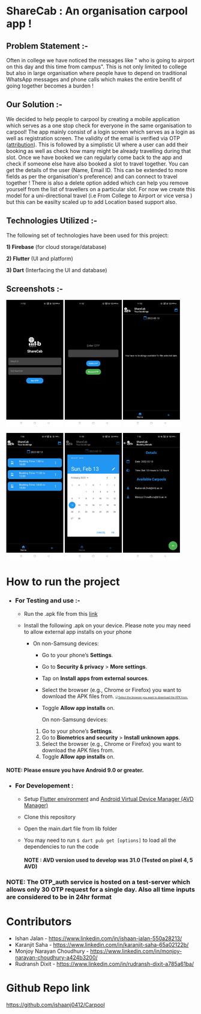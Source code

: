 # ShareCab : An organisation carpool app ! 

## Problem Statement :-

Often in college we have noticed the messages like " who is going to airport on this day and this time from campus".  This is not only limited to college but also in large organisation where people have to depend on traditional WhatsApp messages and phone calls which makes the entire benifit of going together becomes a burden ! 

## Our Solution :- 

We decided to help people to carpool by creating a mobile application which serves as a one stop check for everyone in the same organisation to carpool! The app mainly consist of a login screen which serves as a login as well as registration screen. The validity of the email is verified via OTP ([attribution](https://pub.dev/packages/email_auth)). This is followed by a simplistic UI where a user can add their booking as well as check how many might be already travelling during that slot.  Once we have booked we can regularly come back to the app and check if someone else have also booked a slot to travel together. You can get the details of the user (Name, Email ID. This can be extended to more fields as per the organisation's preference) and can connect to travel together ! There is also a delete option added which can help you remove yourself from the list of travellers on a particular slot. For now we create this model for a uni-directional travel (i.e From College to Airport or vice versa ) but this can be easilty scaled up to add Location based support also.  

## Technologies Utilized :-

The following set of technologies have been used for this project:

**1) Firebase** (for cloud storage/database)

**2) Flutter** (UI and platform)

**3) Dart** (Interfacing the UI and database)

## Screenshots  :-
<p float ="left">
<img src="https://github.com/ishaanj0412/Carpool/blob/a34bccce77ff397a046ceb1f21234082e04688fd/Readme_pics/1.jpeg" alt="Login" style="zoom:33%;" /> 
<img src="https://github.com/ishaanj0412/Carpool/blob/a34bccce77ff397a046ceb1f21234082e04688fd/Readme_pics/2.jpeg" alt="OTP verification" style="zoom:33%;" /> 
<img src="https://github.com/ishaanj0412/Carpool/blob/a34bccce77ff397a046ceb1f21234082e04688fd/Readme_pics/3.jpeg" alt="HomeScreen" style="zoom:33%;" />
</p>
<p float ="left">
<img src="https://github.com/ishaanj0412/Carpool/blob/a34bccce77ff397a046ceb1f21234082e04688fd/Readme_pics/4.jpeg" alt="4" style="zoom: 33%;" />
<img src="https://github.com/ishaanj0412/Carpool/blob/a34bccce77ff397a046ceb1f21234082e04688fd/Readme_pics/5.jpeg" alt="5" style="zoom: 33%;" />
<img src="https://github.com/ishaanj0412/Carpool/blob/a34bccce77ff397a046ceb1f21234082e04688fd/Readme_pics/6.jpeg" alt="6" style="zoom: 33%;" /> 
</p>


# How to run the project

- ### For Testing and use :-

  - Run the .apk file from this [link]() 

  - Install the following .apk on your device. Please note you may need to allow external app installs on your phone 

    - On non-Samsung devices:

      - Go to your phone’s **Settings**.

      - Go to **Security & privacy** > **More settings**.

      - Tap on **Install apps from external sources**.

      - Select the browser (e.g., Chrome or Firefox) you want to download the APK files from.
        [<img src="https://sp-ao.shortpixel.ai/client/to_webp,q_lossy,ret_img,w_1340,h_602/https://s23429.pcdn.co/wp-content/uploads/2016/08/andriod-install-unknown-apps.png" alt="Select the browser you want to download the APK from. " style="zoom:50%;" />](https://s23429.pcdn.co/wp-content/uploads/2016/08/andriod-install-unknown-apps.png)

      - Toggle **Allow app installs** on.

        On non-Samsung devices:

      1. Go to your phone’s **Settings**.
      2. Go to **Biometrics and security** > **Install unknown apps**.
      3. Select the browser (e.g., Chrome or Firefox) you want to download the APK files from.
      4. Toggle **Allow app installs** on.

#### 			NOTE: Please ensure you have Android 9.0 or greater. 

- ### For Developement :

  -  Setup [Flutter environment](https://docs.flutter.dev/get-started/install) and [Android Virtual Device Manager (AVD Manager)](https://medium.com/michael-wallace/how-to-install-android-sdk-and-setup-avd-emulator-without-android-studio-aeb55c014264)

  - Clone this repository 

  - Open the main.dart file from lib folder

  - You may need to run `$ dart pub get [options]` to load all the dependencies to run the code 

    #### NOTE : AVD version used to develop was 31.0 (Tested on pixel 4, 5 AVD)



### NOTE: The OTP_auth service is hosted on a test-server which allows only 30 OTP request for a single day. Also all time inputs are considered to be in 24hr format 

# Contributors

- Ishan Jalan - https://www.linkedin.com/in/ishaan-jalan-550a28213/
- Karanjit Saha - https://www.linkedin.com/in/karanjit-saha-65a02122b/
- Monjoy Narayan Choudhury - https://www.linkedin.com/in/monjoy-narayan-choudhury-a424b3200/
- Rudransh Dixit - https://www.linkedin.com/in/rudransh-dixit-a785a61ba/



# Github Repo link

https://github.com/ishaanj0412/Carpool





